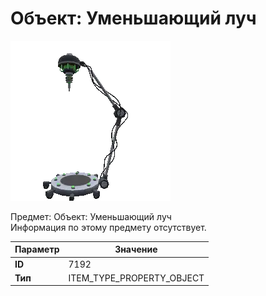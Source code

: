 # Объект: Уменьшающий луч

![Item Image](../img/7192.webp?raw=true)

Предмет: Объект: Уменьшающий луч<br>Информация по этому предмету отсутствует.


| Параметр | Значение |
|----------|----------|
| **ID** | 7192 |
| **Тип** | ITEM_TYPE_PROPERTY_OBJECT |

